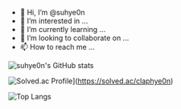 - 👋 Hi, I’m @suhye0n
- 👀 I’m interested in ...
- 🌱 I’m currently learning ...
- 💞️ I’m looking to collaborate on ...
- 📫 How to reach me ...

<!---
suhye0n/suhye0n is a ✨ special ✨ repository because its `README.md` (this file) appears on your GitHub profile.
You can click the Preview link to take a look at your changes.
--->

![suhye0n's GitHub stats](https://github-readme-stats.vercel.app/api?username=suhye0n&show_icons=true&theme=dracula)

![Solved.ac Profile](http://mazassumnida.wtf/api/generate_badge?boj=claphye0n)](https://solved.ac/claphye0n)

![Top Langs](https://github-readme-stats.vercel.app/api/top-langs/?username=suhye0n&layout=Demo&theme=dracula)
